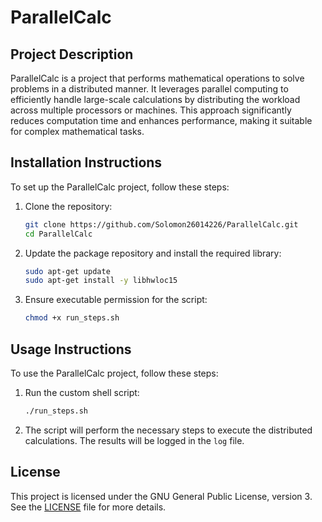 # ParallelCalc

## Project Description

ParallelCalc is a project that performs mathematical operations to solve problems in a distributed manner. It leverages parallel computing to efficiently handle large-scale calculations by distributing the workload across multiple processors or machines. This approach significantly reduces computation time and enhances performance, making it suitable for complex mathematical tasks.

## Installation Instructions

To set up the ParallelCalc project, follow these steps:

1. Clone the repository:
   ```bash
   git clone https://github.com/Solomon26014226/ParallelCalc.git
   cd ParallelCalc
   ```

2. Update the package repository and install the required library:
   ```bash
   sudo apt-get update
   sudo apt-get install -y libhwloc15
   ```

3. Ensure executable permission for the script:
   ```bash
   chmod +x run_steps.sh
   ```

## Usage Instructions

To use the ParallelCalc project, follow these steps:

1. Run the custom shell script:
   ```bash
   ./run_steps.sh
   ```

2. The script will perform the necessary steps to execute the distributed calculations. The results will be logged in the `log` file.

## License

This project is licensed under the GNU General Public License, version 3. See the [LICENSE](LICENSE) file for more details.
